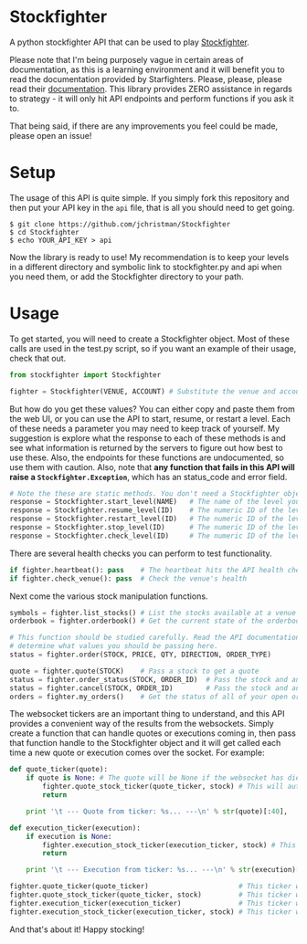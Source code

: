 Stockfighter
============

A python stockfighter API that can be used to play [Stockfighter](https://www.stockfighter.io/).

Please note that I'm being purposely vague in certain areas of documentation, as this is a learning environment and it will benefit you to read the documentation provided by Starfighters. Please, please, please read their [documentation](https://starfighter.readme.io/). This library provides ZERO assistance in regards to strategy - it will only hit API endpoints and perform functions if you ask it to.

That being said, if there are any improvements you feel could be made, please open an issue!

Setup
=====

The usage of this API is quite simple. If you simply fork this repository and then put your API key in the ```api``` file, that is all you should need to get going.

```
$ git clone https://github.com/jchristman/Stockfighter
$ cd Stockfighter
$ echo YOUR_API_KEY > api
```

Now the library is ready to use! My recommendation is to keep your levels in a different directory and symbolic link to stockfighter.py and api when you need them, or add the Stockfighter directory to your path.

Usage
=====

To get started, you will need to create a Stockfighter object. Most of these calls are used in the test.py script, so if you want an example of their usage, check that out.

```python
from stockfighter import Stockfighter

fighter = Stockfighter(VENUE, ACCOUNT) # Substitute the venue and account numbers here
```

But how do you get these values? You can either copy and paste them from the web UI, or you can use the API to start, resume, or restart a level. Each of these needs a parameter you may need to keep track of yourself. My suggestion is explore what the response to each of these methods is and see what information is returned by the servers to figure out how best to use these. Also, the endpoints for these functions are undocumented, so use them with caution. Also, note that **any function that fails in this API will raise a ```Stockfighter.Exception```**, which has an status_code and error field.

```python
# Note the these are static methods. You don't need a Stockfighter object to do these.
response = Stockfighter.start_level(NAME)   # The name of the level you want to start
response = Stockfighter.resume_level(ID)    # The numeric ID of the level you want to resume
response = Stockfighter.restart_level(ID)   # The numeric ID of the level you want to resume
response = Stockfighter.stop_level(ID)      # The numeric ID of the level you want to resume
response = Stockfighter.check_level(ID)     # The numeric ID of the level you want to resume
```

There are several health checks you can perform to test functionality.

```python
if fighter.heartbeat(): pass    # The heartbeat hits the API health check endpoint.
if fighter.check_venue(): pass  # Check the venue's health
```

Next come the various stock manipulation functions.

```python
symbols = fighter.list_stocks() # List the stocks available at a venue
orderbook = fighter.orderbook() # Get the current state of the orderbook

# This function should be studied carefully. Read the API documentation for stockfighter to
# determine what values you should be passing here.
status = fighter.order(STOCK, PRICE, QTY, DIRECTION, ORDER_TYPE)

quote = fighter.quote(STOCK)    # Pass a stock to get a quote
status = fighter.order_status(STOCK, ORDER_ID)  # Pass the stock and an order ID to get the current status
status = fighter.cancel(STOCK, ORDER_ID)        # Pass the stock and an order ID to cancel it
orders = fighter.my_orders()    # Get the status of all of your open orders
```

The websocket tickers are an important thing to understand, and this API provides a convenient way of the results from the websockets. Simply create a function that can handle quotes or executions coming in, then pass that function handle to the Stockfighter object and it will get called each time a new quote or execution comes over the socket. For example:

```python
def quote_ticker(quote):
    if quote is None: # The quote will be None if the websocket has died.
        fighter.quote_stock_ticker(quote_ticker, stock) # This will auto-restart the ticker if it dies
        return

    print '\t --- Quote from ticker: %s... ---\n' % str(quote)[:40],

def execution_ticker(execution):
    if execution is None:
        fighter.execution_stock_ticker(execution_ticker, stock) # This will auto-restart the ticker if it dies
        return

    print '\t --- Execution from ticker: %s... ---\n' % str(execution)[:40],

fighter.quote_ticker(quote_ticker)                      # This ticker will monitor all stocks on a venue
fighter.quote_stock_ticker(quote_ticker, stock)         # This ticker will monitor one stock on a venue
fighter.execution_ticker(execution_ticker)              # This ticker will monitor your executions on all stocks
fighter.execution_stock_ticker(execution_ticker, stock) # This ticker will monitor your executions on one stock
```

And that's about it! Happy stocking!
